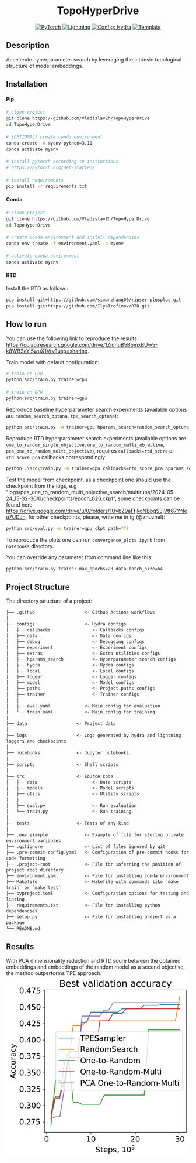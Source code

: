 <div align="center">

# TopoHyperDrive

<a href="https://pytorch.org/get-started/locally/"><img alt="PyTorch" src="https://img.shields.io/badge/PyTorch-ee4c2c?logo=pytorch&logoColor=white"></a>
<a href="https://pytorchlightning.ai/"><img alt="Lightning" src="https://img.shields.io/badge/-Lightning-792ee5?logo=pytorchlightning&logoColor=white"></a>
<a href="https://hydra.cc/"><img alt="Config: Hydra" src="https://img.shields.io/badge/Config-Hydra-89b8cd"></a>
<a href="https://github.com/ashleve/lightning-hydra-template"><img alt="Template" src="https://img.shields.io/badge/-Lightning--Hydra--Template-017F2F?style=flat&logo=github&labelColor=gray"></a><br>

</div>

## Description

Accelerate hyperparameter search by leveraging the intrinsic topological structure of model embeddings.

## Installation

#### Pip

```bash
# clone project
git clone https://github.com/VladislavZh/TopoHyperDrive
cd TopoHyperDrive

# [OPTIONAL] create conda environment
conda create -n myenv python=3.11
conda activate myenv

# install pytorch according to instructions
# https://pytorch.org/get-started/

# install requirements
pip install -r requirements.txt
```

#### Conda

```bash
# clone project
git clone https://github.com/VladislavZh/TopoHyperDrive
cd TopoHyperDrive

# create conda environment and install dependencies
conda env create -f environment.yaml -n myenv

# activate conda environment
conda activate myenv
```

#### RTD
Install the RTD as follows:

```bash
pip install git+https://github.com/simonzhang00/ripser-plusplus.git
pip install git+https://github.com/IlyaTrofimov/RTD.git
```

## How to run

You can use the following link to reproduce the results https://colab.research.google.com/drive/1ZjdnuB5BbmxBUw5-k8WB3eYi5wuX1Vry?usp=sharing.

Train model with default configuration:

```bash
# train on CPU
python src/train.py trainer=cpu

# train on GPU
python src/train.py trainer=gpu
```

Reproduce baseline hyperparameter search experiments (available options are `random_search_optuna`, `tpe_search_optuna`):

```bash
python src/train.py -m trainer=gpu hparams_search=random_search_optuna
```

Reproduce RTD hyperparameter search experiments (available options are `one_to_random_single_objective`, `one_to_random_multi_objective`, `pca_one_to_random_multi_objective`), requires `callbacks=rtd_score` or `rtd_score_pca` callbacks correspondingly:

```bash
python .\src\train.py -m trainer=gpu callbacks=rtd_score_pca hparams_search=pca_one_to_random_multi_objective 
```

Test the model from checkpoint, as a checkpoint one should use the checkpoint from the logs, e.g
"logs/pca_one_to_random_multi_objective_search/multiruns/2024-05-24_15-32-36/0/checkpoints/epoch_026.ckpt", some checkpoints can be found here https://drive.google.com/drive/u/0/folders/1UybZ9aFfjkdNBbgS3jVtf67YNeu7UDJh, for other checkpoints, please, write me in tg (@zhuzhel):

```bash
python src/eval.py -m trainer=gpu ckpt_path=???
```

To reproduce the plots one can run `convergence_plots.ipynb` from `notebooks` directory.

You can override any parameter from command line like this:

```bash
python src/train.py trainer.max_epochs=20 data.batch_size=64
```

## Project Structure

The directory structure of a project:

```
├── .github                   <- Github Actions workflows
│
├── configs                   <- Hydra configs
│   ├── callbacks                <- Callbacks configs
│   ├── data                     <- Data configs
│   ├── debug                    <- Debugging configs
│   ├── experiment               <- Experiment configs
│   ├── extras                   <- Extra utilities configs
│   ├── hparams_search           <- Hyperparameter search configs
│   ├── hydra                    <- Hydra configs
│   ├── local                    <- Local configs
│   ├── logger                   <- Logger configs
│   ├── model                    <- Model configs
│   ├── paths                    <- Project paths configs
│   ├── trainer                  <- Trainer configs
│   │
│   ├── eval.yaml             <- Main config for evaluation
│   └── train.yaml            <- Main config for training
│
├── data                   <- Project data
│
├── logs                   <- Logs generated by hydra and lightning loggers and checkpoints
│
├── notebooks              <- Jupyter notebooks.
│
├── scripts                <- Shell scripts
│
├── src                    <- Source code
│   ├── data                     <- Data scripts
│   ├── models                   <- Model scripts
│   ├── utils                    <- Utility scripts
│   │
│   ├── eval.py                  <- Run evaluation
│   └── train.py                 <- Run training
│
├── tests                  <- Tests of any kind
│
├── .env.example              <- Example of file for storing private environment variables
├── .gitignore                <- List of files ignored by git
├── .pre-commit-config.yaml   <- Configuration of pre-commit hooks for code formatting
├── .project-root             <- File for inferring the position of project root directory
├── environment.yaml          <- File for installing conda environment
├── Makefile                  <- Makefile with commands like `make train` or `make test`
├── pyproject.toml            <- Configuration options for testing and linting
├── requirements.txt          <- File for installing python dependencies
├── setup.py                  <- File for installing project as a package
└── README.md
```

## Results

With PCA dimensionality reduction and RTD score between the obtained embeddings and embeddings of the random model as a second objective, the method outperforms TPE approach. 
![Results](paper/accuracy_val.jpg "Val Accuracy")